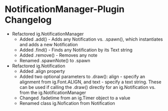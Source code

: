 NotificationManager-Plugin Changelog
====================================

- Refactored ig.NotificationManager
	- Added .add() - Adds any Notification vs. .spawn(), which instantiates and adds a new Notification
	- Added .find() - Finds any Notification by its Text string
	- Added .remove() - Removes any note
	- Renamed .spawnNote() to .spawn
- Refactored ig.Notification
	- Added .align property
	- Added two optional parameters to .draw(): align - specify an alignment from ig.Font.ALIGN, and text - specify a text string. These can be used if calling the .draw() directly for an ig.Notification vs. from the ig.NotificationManager
	- Changed .fadetime from an ig.Timer object to a value
	- Renamed class ig.Nofication from Notification